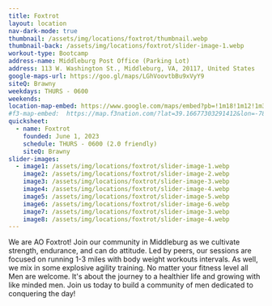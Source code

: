 ```yaml
---
title: Foxtrot
layout: location
nav-dark-mode: true
thumbnail: /assets/img/locations/foxtrot/thumbnail.webp
thumbnail-back: /assets/img/locations/foxtrot/slider-image-1.webp
workout-type: Bootcamp
address-name: Middleburg Post Office (Parking Lot)
address: 113 W. Washington St., Middleburg, VA, 20117, United States
google-maps-url: https://goo.gl/maps/LGhVoovtbBu9xVyY9
siteQ: Brawny
weekdays: THURS - 0600
weekends:
location-map-embed: https://www.google.com/maps/embed?pb=!1m18!1m12!1m3!1d3102.0745802855226!2d-77.7375631!3d38.967965!2m3!1f0!2f0!3f0!3m2!1i1024!2i768!4f13.1!3m3!1m2!1s0x89b66d7bdbd60cfb%3A0x8fd01fae4f477060!2s113%20W%20Washington%20St%2C%20Middleburg%2C%20VA%2020117!5e0!3m2!1sen!2sus!4v1693269634353!5m2!1sen!2sus
#f3-map-embed:  https://map.f3nation.com/?lat=39.16677303291412&lon=-78.15840661175892&zoom=16
quicksheet:
  - name: Foxtrot
    founded: June 1, 2023
    schedule: THURS - 0600 (2.0 friendly)
    siteQ: Brawny
slider-images:
  - image1: /assets/img/locations/foxtrot/slider-image-1.webp
    image2: /assets/img/locations/foxtrot/slider-image-2.webp
    image3: /assets/img/locations/foxtrot/slider-image-3.webp
    image4: /assets/img/locations/foxtrot/slider-image-4.webp
    image5: /assets/img/locations/foxtrot/slider-image-5.webp
    image6: /assets/img/locations/foxtrot/slider-image-6.webp
    image7: /assets/img/locations/foxtrot/slider-image-3.webp
    image8: /assets/img/locations/foxtrot/slider-image-4.webp
---
```


We are AO Foxtrot! Join our community in Middleburg as we cultivate strength, endurance, and can do attitude. Led by peers, our sessions are focused on running 1-3 miles with body weight workouts intervals. As well, we mix in some explosive agility training. No matter your fitness level all Men are welcome. It's about the journey to a healthier life and growing with like minded men. Join us today to build a community of men dedicated to conquering the day!